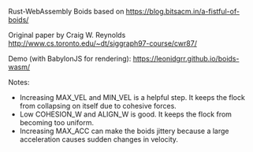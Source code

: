 Rust-WebAssembly Boids based on https://blog.bitsacm.in/a-fistful-of-boids/

Original paper by Craig W. Reynolds http://www.cs.toronto.edu/~dt/siggraph97-course/cwr87/

Demo (with BabylonJS for rendering): https://leonidgrr.github.io/boids-wasm/

Notes:
- Increasing MAX_VEL and MIN_VEL is a helpful step. It keeps the flock from collapsing on itself due to cohesive forces.
- Low COHESION_W and ALIGN_W is good. It keeps the flock from becoming too uniform.
- Increasing MAX_ACC can make the boids jittery because a large acceleration causes sudden changes in velocity.
